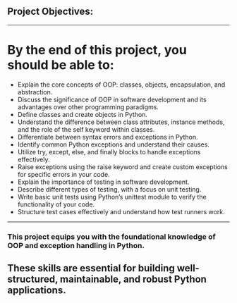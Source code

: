## Project Objectives:
------------------------------------------------------------------------------------------------------------------------------------------------------

# By the end of this project, you should be able to:

- Explain the core concepts of OOP: classes, objects, encapsulation, and abstraction.
- Discuss the significance of OOP in software development and its advantages over other programming paradigms.
- Define classes and create objects in Python.
- Understand the difference between class attributes, instance methods, and the role of the self keyword within classes.
- Differentiate between syntax errors and exceptions in Python.
- Identify common Python exceptions and understand their causes.
- Utilize try, except, else, and finally blocks to handle exceptions effectively.
- Raise exceptions using the raise keyword and create custom exceptions for specific errors in your code.
- Explain the importance of testing in software development.
- Describe different types of testing, with a focus on unit testing.
- Write basic unit tests using Python’s unittest module to verify the functionality of your code.
- Structure test cases effectively and understand how test runners work.
------------------------------------------------------------------------------------------------------------------------------------------------------

### This project equips you with the foundational knowledge of OOP and exception handling in Python.
These skills are essential for building well-structured, maintainable, and robust Python applications.
------------------------------------------------------------------------------------------------------------------------------------------------------
